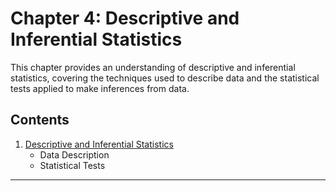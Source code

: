 # Chapter 4: Descriptive and Inferential Statistics

This chapter provides an understanding of descriptive and inferential statistics, covering the techniques used to describe data and the statistical tests applied to make inferences from data.

## Contents

1. [Descriptive and Inferential Statistics](01_Descriptive_and_Inferential_Statistics.md)
   - Data Description
   - Statistical Tests

---
